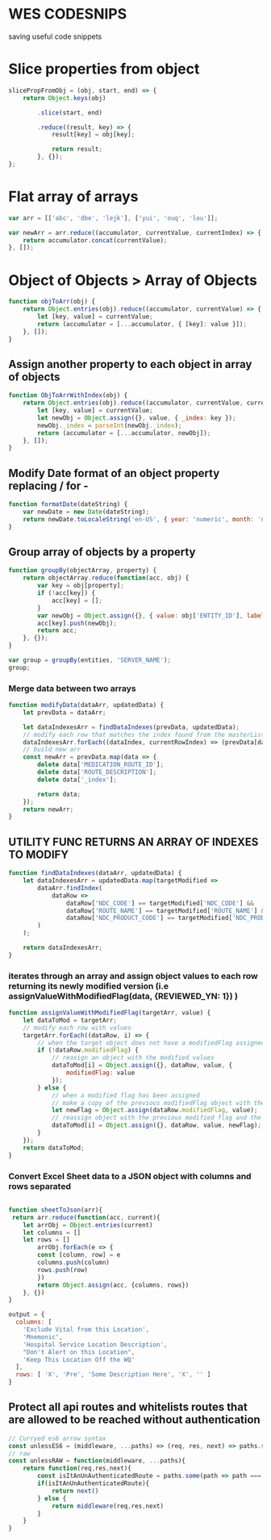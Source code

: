 # WES CODESNIPS

saving useful code snippets

# Slice properties from object

```javascript
slicePropFromObj = (obj, start, end) => {
	return Object.keys(obj)

		.slice(start, end)

		.reduce((result, key) => {
			result[key] = obj[key];

			return result;
		}, {});
};
```

# Flat array of arrays

```javascript
var arr = [['abc', 'dbe', 'lejk'], ['yui', 'ouq', 'lou']];

var newArr = arr.reduce((accumulator, currentValue, currentIndex) => {
	return accumulator.concat(currentValue);
}, []);
```

# Object of Objects > Array of Objects

```javascript
function objToArr(obj) {
	return Object.entries(obj).reduce((accumulator, currentValue) => {
		let [key, value] = currentValue;
		return (accumulator = [...accumulator, { [key]: value }]);
	}, []);
}
```

## Assign another property to each object in array of objects

```javascript
function ObjToArrWithIndex(obj) {
	return Object.entries(obj).reduce((accumulator, currentValue, currentIndex) => {
		let [key, value] = currentValue;
		let newObj = Object.assign({}, value, { _index: key });
		newObj._index = parseInt(newObj._index);
		return (accumulator = [...accumulator, newObj]);
	}, []);
}
```

## Modify Date format of an object property replacing / for -

```javascript
function formatDate(dateString) {
	var newDate = new Date(dateString);
	return newDate.toLocaleString('en-US', { year: 'numeric', month: 'numeric', day: 'numeric' }).replace(/\//g, '-');
}
```

## Group array of objects by a property

```javascript
function groupBy(objectArray, property) {
	return objectArray.reduce(function(acc, obj) {
		var key = obj[property];
		if (!acc[key]) {
			acc[key] = [];
		}
		var newObj = Object.assign({}, { value: obj['ENTITY_ID'], label: obj['ENTITY_NAME'], original: obj });
		acc[key].push(newObj);
		return acc;
	}, {});
}

var group = groupBy(entities, 'SERVER_NAME');
group;
```

### Merge data between two arrays

```javascript
function modifyData(dataArr, updatedData) {
	let prevData = dataArr;

	let dataIndexesArr = findDataIndexes(prevData, updatedData);
	// modify each row that matches the index found from the masterList = data list of data
	dataIndexesArr.forEach((dataIndex, currentRowIndex) => (prevData[dataIndex] = updatedData[currentRowIndex]));
	// build new arr
	const newArr = prevData.map(data => {
		delete data['MEDICATION_ROUTE_ID'];
		delete data['ROUTE_DESCRIPTION'];
		delete data['_index'];

		return data;
	});
	return newArr;
}
```

## UTILITY FUNC RETURNS AN ARRAY OF INDEXES TO MODIFY

```javascript
function findDataIndexes(dataArr, updatedData) {
	let dataIndexesArr = updatedData.map(targetModified =>
		dataArr.findIndex(
			dataRow =>
				dataRow['NDC_CODE'] == targetModified['NDC_CODE'] &&
				dataRow['ROUTE_NAME'] == targetModified['ROUTE_NAME'] &&
				dataRow['NDC_PRODUCT_CODE'] == targetModified['NDC_PRODUCT_CODE']
		)
	);

	return dataIndexesArr;
}
```

### iterates through an array and assign object values to each row returning its newly modified version (i.e assignValueWithModifiedFlag(data, {REVIEWED_YN: 1}) )

```javascript
function assignValueWithModifiedFlag(targetArr, value) {
	let dataToMod = targetArr;
	// modify each row with values
	targetArr.forEach((dataRow, i) => {
		// when the target object does not have a modifiedFlag assigned
		if (!dataRow.modifiedFlag) {
			// reasign an object with the modified values
			dataToMod[i] = Object.assign({}, dataRow, value, {
				modifiedFlag: value
			});
		} else {
			// when a modified flag has been assigned
			// make a copy of the previous modifiedFlag object with the new flag
			let newFlag = Object.assign(dataRow.modifiedFlag, value);
			// reassign object with the previous modified flag and the new one
			dataToMod[i] = Object.assign({}, dataRow, value, newFlag);
		}
	});
	return dataToMod;
}
```

### Convert Excel Sheet data to a JSON object with columns and rows separated 

```javascript

function sheetToJson(arr){
 return arr.reduce(function(acc, current){
	let arrObj = Object.entries(current)
	let columns = []
	let rows = []
		arrObj.forEach(e => {
		const [column, row] = e
		columns.push(column)
		rows.push(row)
		})
  		return Object.assign(acc, {columns, rows})
	}, {})
}

output = {
  columns: [
    'Exclude Vital from this Location',
    'Mnemonic',
    'Hospital Service Location Description',
    "Don't Alert on this Location",
    'Keep This Location Off the WQ'
  ],
  rows: [ 'X', 'Pre', 'Some Description Here', 'X', '' ]
}

```

## Protect all api routes and whitelists routes that are allowed to be reached without authentication
```javascript
// Curryed es6 arrow syntax
const unlessES6 = (middleware, ...paths) => (req, res, next) => paths.some(path => path === req.path) ? next() : middleware(req, res, next);
// raw
const unlessRAW = function(middleware, ...paths){
	return function(req,res,next){
		const isItAnUnAuthenticatedRoute = paths.some(path => path === req.path)
		if(isItAnUnAuthenticatedRoute){
			return next()
		} else {
			return middleware(req,res,next)
		}
	}
}
```

